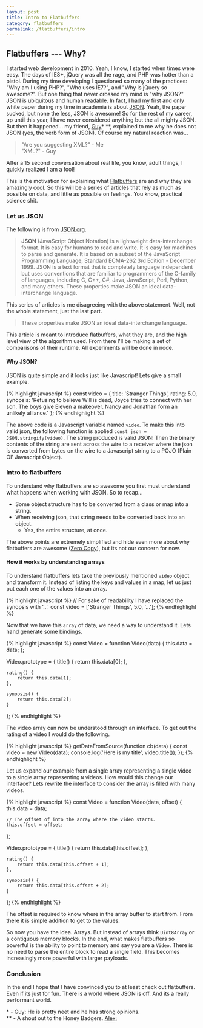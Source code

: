 ```yaml
---
layout: post
title: Intro to Flatbuffers
category: flatbuffers
permalink: /flatbuffers/intro
---
```


## Flatbuffers --- Why?

I started web development in 2010.  Yeah, I know, I started when times were easy.  The days of IE8+, jQuery was all the rage, and PHP was hotter than a pistol.  During my time developing I questioned so many of the practices: "Why am I using PHP?", "Who uses IE7?", and "Why is jQuery so awesome?".  But one thing that never crossed my mind is "why JSON?"  JSON is ubiquitous and human readable.  In fact, I had my first and only white paper during my time in academia is about [JSON](http://www.cs.montana.edu/izurieta/pubs/IzurietaCAINE2009.pdf).  Yeah, the paper sucked, but none the less, JSON is awesome!  So for the rest of my career, up until this year, I have never considered anything but the all mighty JSON.  But then it happened... my friend, [Guy](https://github.com/michaelbpaulson/following)\* \*\*, explained to me why he does not JSON (yes, the verb form of JSON).  Of course my natural reaction was...

> "Are you suggesting XML?" - Me  
> "XML?" - Guy

After a 15 second conversation about real life, you know, adult things, I quickly realized I am a fool!  

This is the motivation for explaining what [Flatbuffers](https://github.com/google/flatbuffers) are and why they are amazingly cool.  So this will be a series of articles that rely as much as possible on data, and little as possible on feelings.  You know, practical science shit.

### Let us JSON

The following is from [JSON.org](http://www.json.org).

> **JSON** (JavaScript Object Notation) is a lightweight data-interchange format. It is easy for humans to read and write. It is easy for machines to parse and generate. It is based on a subset of the JavaScript Programming Language, Standard ECMA-262 3rd Edition - December 1999. JSON is a text format that is completely language independent but uses conventions that are familiar to programmers of the C-family of languages, including C, C++, C#, Java, JavaScript, Perl, Python, and many others. These properties make JSON an ideal data-interchange language.

This series of articles is me disagreeing with the above statement.  Well, not the whole statement, just the last part.

> These properties make JSON an ideal data-interchange language.

This article is meant to introduce flatbuffers, what they are, and the high level view of the algorithm used.  From there I'll be making a set of comparisons of their runtime.  All experiments will be done in node.

#### Why JSON?

JSON is quite simple and it looks just like Javascript!  Lets give a small example.

{% highlight javascript %}
const video = {
    title: 'Stranger Things',
    rating: 5.0,
    synopsis: 'Refusing to believe Will is dead, Joyce tries to connect with her son. The boys give Eleven a makeover. Nancy and Jonathan form an unlikely alliance.'
};
{% endhighlight %}

The above code is a Javascript variable named `video`.  To make this into valid json, the following function is applied `const json = JSON.stringify(video)`.  The string produced is valid JSON!  Then the binary contents of the string are sent across the wire to a receiver where the json is converted from bytes on the wire to a Javascript string to a POJO (Plain Ol' Javascript Object).

### Intro to flatbuffers

To understand why flatbuffers are so awesome you first must understand what happens when working with JSON.  So to recap...  

* Some object structure has to be converted from a class or map into a string.
* When receiving json, that string needs to be converted back into an object.
  * Yes, the entire structure, at once.

The above points are extremely simplified and hide even more about why flatbuffers are awesome ([Zero Copy](https://en.wikipedia.org/wiki/Zero-copy)), but its not our concern for now.

#### How it works by understanding arrays

To understand flatbuffers lets take the previously mentioned `video` object and transform it.  Instead of listing the keys and values in a map, let us just put each one of the values into an array.

{% highlight javascript %}
// For sake of readability I have replaced the synopsis with '...'
const video = ['Stranger Things', 5.0, '...'];
{% endhighlight %}

Now that we have this `array` of data, we need a way to understand it.  Lets hand generate some bindings.

{% highlight javascript %}
const Video = function Video(data) {
    this.data = data;
};

Video.prototype = {
    title() {
        return this.data[0];
    },

    rating() {
        return this.data[1];
    },

    synopsis() {
        return this.data[2];
    }
};
{% endhighlight %}

The video array can now be understood through an interface.  To get out the rating of a video I would do the following.  

{% highlight javascript %}
getDataFromSource(function cb(data) {
    const video = new Video(data);
    console.log('Here is my title', video.title());
});
{% endhighlight %}

Let us expand our example from a single array representing a single video to a single array representing `N` videos. How would this change our interface?  Lets rewrite the interface to consider the array is filled with many videos.

{% highlight javascript %}
const Video = function Video(data, offset) {
    this.data = data;

    // The offset of into the array where the video starts.
    this.offset = offset;
};

Video.prototype = {
    title() {
        return this.data[this.offset];
    },

    rating() {
        return this.data[this.offset + 1];
    },

    synopsis() {
        return this.data[this.offset + 2];
    }
};
{% endhighlight %}

The offset is required to know where in the array buffer to start from.  From there it is simple addition to get to the values.

So now you have the idea.  Arrays.  But instead of arrays think `Uint8Array` or a contiguous memory blocks.  In the end, what makes flatbuffers so powerful is the ability to point to memory and say you are a `Video`.  There is no need to parse the entire block to read a single field.  This becomes increasingly more powerful with larger payloads.

### Conclusion

In the end I hope that I have convinced you to at least check out flatbuffers.  Even if its just for fun.  There is a world where JSON is off.  And its a really performant world.

\* - Guy: He is pretty neet and he has strong opinions.  
\*\* - A shout out to the Honey Badgers.  [Alex](https://www.linkedin.com/in/alexander-wolfe-4ab2516b);
